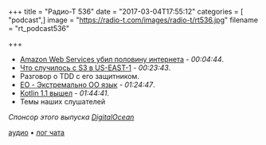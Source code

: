 +++
title = "Радио-Т 536"
date = "2017-03-04T17:55:12"
categories = [ "podcast",]
image = "https://radio-t.com/images/radio-t/rt536.jpg"
filename = "rt_podcast536"

+++

- [Amazon Web Services убил половину интернета](https://thenextweb.com/insider/2017/02/28/amazon-web-services-issue-breaking-entire-internet/) - *00:04:44*.
- [Что случилось с S3 в US-EAST-1](https://aws.amazon.com/message/41926/) - *00:23:43*.
- Разговор о TDD с его защитником.
- [EO - Экстремально OO язык](https://dzone.com/articles/eo-the-only-truly-oo-programming-language) - *01:24:47*.
- [Kotlin 1.1 вышел](https://blog.jetbrains.com/kotlin/2017/03/kotlin-1-1/) - *01:44:41*.
- Темы наших слушателей

_Спонсор этого выпуска [DigitalOcean](https://www.digitalocean.com)_

[аудио](http://cdn.radio-t.com/rt_podcast536.mp3) • [лог чата](http://chat.radio-t.com/logs/radio-t-536.html)
<audio src="http://cdn.radio-t.com/rt_podcast536.mp3" preload="none"></audio>
